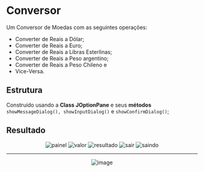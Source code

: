 # Conversor

Um Conversor de Moedas com as seguintes operações:
- Converter de Reais a Dólar;
- Converter de Reais a Euro;
- Converter de Reais a Libras Esterlinas;
- Converter de Reais a Peso argentino;
- Converter de Reais a Peso Chileno e
- Vice-Versa.

<h2>Estrutura</h2>

Construído usando a <b>Class JOptionPane</b> e seus <b>métodos</b> <code>showMessageDialog(), showInputDialog()</code> e <code>showConfirmDialog()</code>;

<h2>Resultado</h2>
<div align="center">
  
![painel](https://github.com/taaaaavin/Conversor/assets/121905549/8ca8038e-631f-4569-895a-58b45ba5d045)
![valor](https://github.com/taaaaavin/Conversor/assets/121905549/9cbceab4-531e-4be0-b69a-ee8025bf185b)
![resultado](https://github.com/taaaaavin/Conversor/assets/121905549/5f2926fc-1b60-4993-8813-72310d6a7018)
![sair](https://github.com/taaaaavin/Conversor/assets/121905549/14066a08-b5f6-4203-bc98-538cf5ffbb18)
![saindo](https://github.com/taaaaavin/Conversor/assets/121905549/5fe7ad43-aadb-4caf-a024-7df8c1e11984)

<hr>

![image](https://github.com/taaaaavin/Conversor/assets/121905549/42bba4b4-4f6a-4a0c-8656-12b5cf255d40)
</div>
